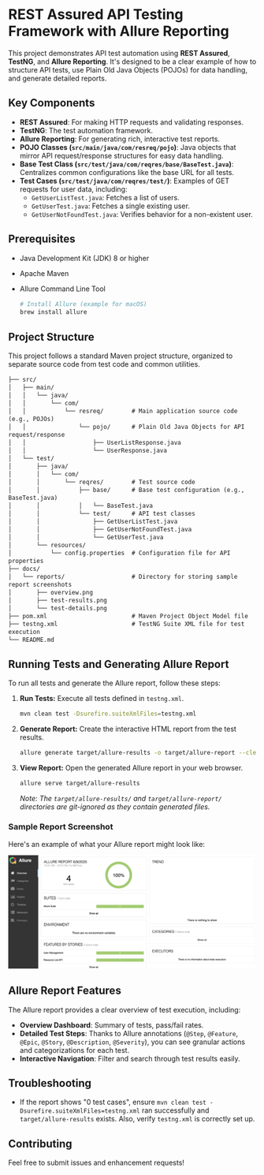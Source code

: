 # REST Assured API Testing Framework with Allure Reporting

This project demonstrates API test automation using **REST Assured**, **TestNG**, and **Allure Reporting**. It's designed to be a clear example of how to structure API tests, use Plain Old Java Objects (POJOs) for data handling, and generate detailed reports.

## Key Components

*   **REST Assured**: For making HTTP requests and validating responses.
*   **TestNG**: The test automation framework.
*   **Allure Reporting**: For generating rich, interactive test reports.
*   **POJO Classes (`src/main/java/com/resreq/pojo`)**: Java objects that mirror API request/response structures for easy data handling.
*   **Base Test Class (`src/test/java/com/reqres/base/BaseTest.java`)**: Centralizes common configurations like the base URL for all tests.
*   **Test Cases (`src/test/java/com/reqres/test/`)**: Examples of GET requests for user data, including:
    *   `GetUserListTest.java`: Fetches a list of users.
    *   `GetUserTest.java`: Fetches a single existing user.
    *   `GetUserNotFoundTest.java`: Verifies behavior for a non-existent user.

## Prerequisites

*   Java Development Kit (JDK) 8 or higher
*   Apache Maven
*   Allure Command Line Tool

    ```bash
    # Install Allure (example for macOS)
    brew install allure
    ```

## Project Structure

This project follows a standard Maven project structure, organized to separate source code from test code and common utilities.

```
├── src/
│   ├── main/
│   │   └── java/
│   │       └── com/
│   │           └── resreq/        # Main application source code (e.g., POJOs)
│   │               └── pojo/      # Plain Old Java Objects for API request/response
│   │                   ├── UserListResponse.java
│   │                   └── UserResponse.java
│   └── test/
│       ├── java/
│       │   └── com/
│       │       └── reqres/        # Test source code
│       │           ├── base/      # Base test configuration (e.g., BaseTest.java)
│       │           │   └── BaseTest.java
│       │           └── test/      # API test classes
│       │               ├── GetUserListTest.java
│       │               ├── GetUserNotFoundTest.java
│       │               └── GetUserTest.java
│       └── resources/
│           └── config.properties  # Configuration file for API properties
├── docs/
│   └── reports/                   # Directory for storing sample report screenshots
│       ├── overview.png
│       ├── test-results.png
│       └── test-details.png
├── pom.xml                        # Maven Project Object Model file
├── testng.xml                     # TestNG Suite XML file for test execution
└── README.md
```

## Running Tests and Generating Allure Report

To run all tests and generate the Allure report, follow these steps:

1.  **Run Tests:** Execute all tests defined in `testng.xml`.

    ```bash
    mvn clean test -Dsurefire.suiteXmlFiles=testng.xml
    ```

2.  **Generate Report:** Create the interactive HTML report from the test results.

    ```bash
    allure generate target/allure-results -o target/allure-report --clean
    ```

3.  **View Report:** Open the generated Allure report in your web browser.

    ```bash
    allure serve target/allure-results
    ```

    *Note: The `target/allure-results/` and `target/allure-report/` directories are git-ignored as they contain generated files.*

### Sample Report Screenshot

Here's an example of what your Allure report might look like:

![Allure Report Overview](docs/reports/allure-report-overview.png)

## Allure Report Features

The Allure report provides a clear overview of test execution, including:

*   **Overview Dashboard**: Summary of tests, pass/fail rates.
*   **Detailed Test Steps**: Thanks to Allure annotations (`@Step`, `@Feature`, `@Epic`, `@Story`, `@Description`, `@Severity`), you can see granular actions and categorizations for each test.
*   **Interactive Navigation**: Filter and search through test results easily.

## Troubleshooting

*   If the report shows "0 test cases", ensure `mvn clean test -Dsurefire.suiteXmlFiles=testng.xml` ran successfully and `target/allure-results` exists. Also, verify `testng.xml` is correctly set up.

## Contributing

Feel free to submit issues and enhancement requests!